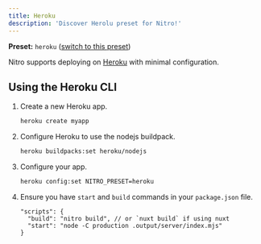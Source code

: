 ```yaml
---
title: Heroku
description: 'Discover Herolu preset for Nitro!'
---
```


**Preset:** `heroku` ([switch to this preset](/deploy/#changing-the-deployment-preset))

Nitro supports deploying on [Heroku](https://heroku.com/) with minimal configuration.

## Using the Heroku CLI

1. Create a new Heroku app.

   ```bash
   heroku create myapp
   ```

1. Configure Heroku to use the nodejs buildpack.

   ```bash
   heroku buildpacks:set heroku/nodejs
   ```

1. Configure your app.

   ```bash
   heroku config:set NITRO_PRESET=heroku
   ```

1. Ensure you have `start` and `build` commands in your `package.json` file.

   ```json5
   "scripts": {
     "build": "nitro build", // or `nuxt build` if using nuxt
     "start": "node -C production .output/server/index.mjs"
   }
   ```
